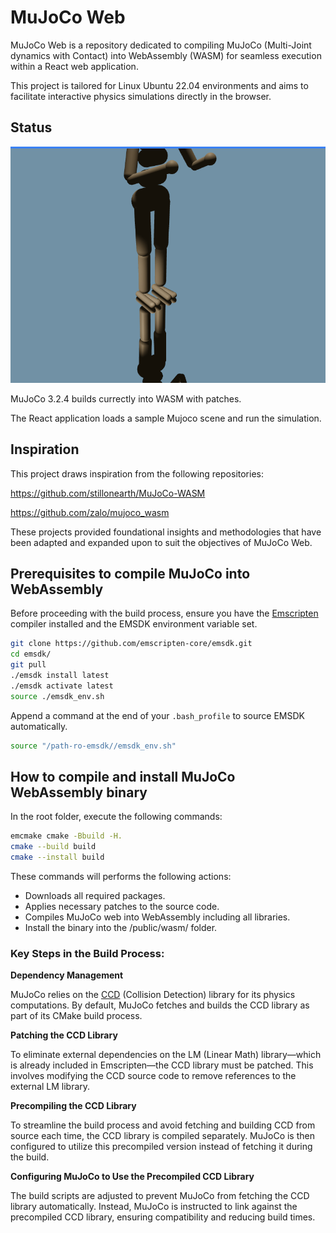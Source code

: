 # MuJoCo Web

MuJoCo Web is a repository dedicated to compiling MuJoCo (Multi-Joint dynamics with Contact) into WebAssembly (WASM) for seamless execution within a React web application. 

This project is tailored for Linux Ubuntu 22.04 environments and aims to facilitate interactive physics simulations directly in the browser.

## Status

<img src="docs/example.gif" width="600"/>

MuJoCo 3.2.4 builds currectly into WASM with patches.

The React application loads a sample Mujoco scene and run the simulation.

## Inspiration

This project draws inspiration from the following repositories:

https://github.com/stillonearth/MuJoCo-WASM

https://github.com/zalo/mujoco_wasm

These projects provided foundational insights and methodologies that have been adapted and expanded upon to suit the objectives of MuJoCo Web.

## Prerequisites to compile MuJoCo into WebAssembly

Before proceeding with the build process, ensure you have the [Emscripten](https://emscripten.org/index.html) compiler installed and the EMSDK environment variable set.

```bash
git clone https://github.com/emscripten-core/emsdk.git
cd emsdk/
git pull
./emsdk install latest
./emsdk activate latest
source ./emsdk_env.sh
```

Append a command at the end of your `.bash_profile` to source EMSDK automatically.

```bash
source "/path-ro-emsdk//emsdk_env.sh"
```

## How to compile and install MuJoCo WebAssembly binary

In the root folder, execute the following commands:

```bash
emcmake cmake -Bbuild -H.
cmake --build build
cmake --install build
```

These commands will performs the following actions:

* Downloads all required packages.
* Applies necessary patches to the source code.
* Compiles MuJoCo web into WebAssembly including all libraries.
* Install the binary into the /public/wasm/ folder.

### Key Steps in the Build Process:

**Dependency Management**

MuJoCo relies on the [CCD](https://github.com/danfis/libccd) (Collision Detection) library for its physics computations. By default, MuJoCo fetches and builds the CCD library as part of its CMake build process.

**Patching the CCD Library**

To eliminate external dependencies on the LM (Linear Math) library—which is already included in Emscripten—the CCD library must be patched. This involves modifying the CCD source code to remove references to the external LM library.

**Precompiling the CCD Library**

To streamline the build process and avoid fetching and building CCD from source each time, the CCD library is compiled separately. MuJoCo is then configured to utilize this precompiled version instead of fetching it during the build.

**Configuring MuJoCo to Use the Precompiled CCD Library**

The build scripts are adjusted to prevent MuJoCo from fetching the CCD library automatically. Instead, MuJoCo is instructed to link against the precompiled CCD library, ensuring compatibility and reducing build times.
